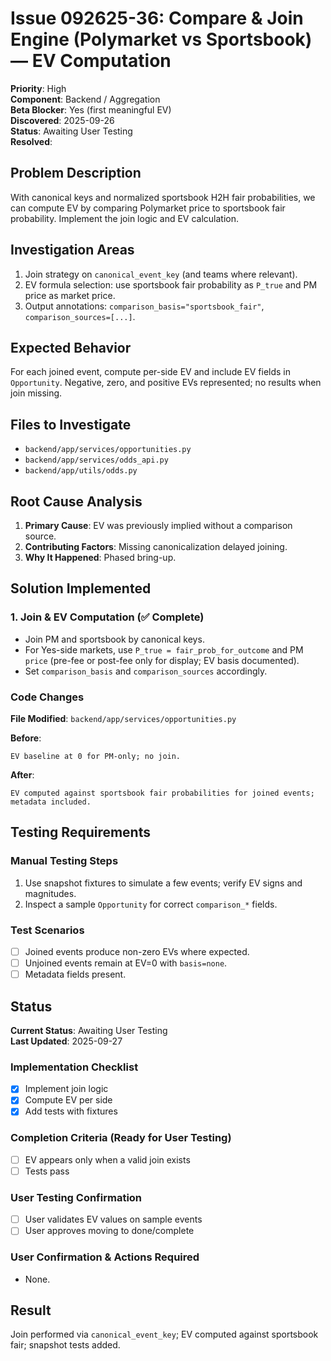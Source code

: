 # Issue 092625-36: Compare & Join Engine (Polymarket vs Sportsbook) — EV Computation

**Priority**: High  
**Component**: Backend / Aggregation  
**Beta Blocker**: Yes (first meaningful EV)  
**Discovered**: 2025-09-26  
**Status**: Awaiting User Testing  
**Resolved**: 

## Problem Description

With canonical keys and normalized sportsbook H2H fair probabilities, we can compute EV by comparing Polymarket price to sportsbook fair probability. Implement the join logic and EV calculation.

## Investigation Areas

1. Join strategy on `canonical_event_key` (and teams where relevant).  
2. EV formula selection: use sportsbook fair probability as `P_true` and PM price as market price.  
3. Output annotations: `comparison_basis="sportsbook_fair"`, `comparison_sources=[...]`.

## Expected Behavior

For each joined event, compute per-side EV and include EV fields in `Opportunity`. Negative, zero, and positive EVs represented; no results when join missing.

## Files to Investigate

- `backend/app/services/opportunities.py`  
- `backend/app/services/odds_api.py`  
- `backend/app/utils/odds.py`

## Root Cause Analysis

1. **Primary Cause**: EV was previously implied without a comparison source.  
2. **Contributing Factors**: Missing canonicalization delayed joining.  
3. **Why It Happened**: Phased bring-up.

## Solution Implemented

### 1. Join & EV Computation (✅ Complete)
- Join PM and sportsbook by canonical keys.  
- For Yes-side markets, use `P_true = fair_prob_for_outcome` and PM `price` (pre-fee or post-fee only for display; EV basis documented).  
- Set `comparison_basis` and `comparison_sources` accordingly.

### Code Changes

**File Modified**: `backend/app/services/opportunities.py`

**Before**:
```text
EV baseline at 0 for PM-only; no join.
```

**After**:
```text
EV computed against sportsbook fair probabilities for joined events; metadata included.
```

## Testing Requirements

### Manual Testing Steps
1. Use snapshot fixtures to simulate a few events; verify EV signs and magnitudes.  
2. Inspect a sample `Opportunity` for correct `comparison_*` fields.

### Test Scenarios
- [ ] Joined events produce non-zero EVs where expected.  
- [ ] Unjoined events remain at EV=0 with `basis=none`.  
- [ ] Metadata fields present.

## Status

**Current Status**: Awaiting User Testing  
**Last Updated**: 2025-09-27

### Implementation Checklist
- [x] Implement join logic  
- [x] Compute EV per side  
- [x] Add tests with fixtures

### Completion Criteria (Ready for User Testing)
- [ ] EV appears only when a valid join exists  
- [ ] Tests pass

### User Testing Confirmation
- [ ] User validates EV values on sample events  
- [ ] User approves moving to done/complete

### User Confirmation & Actions Required
- None.

## Result

Join performed via `canonical_event_key`; EV computed against sportsbook fair; snapshot tests added.
